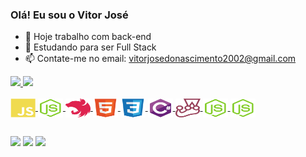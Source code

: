 ### Olá! Eu sou o Vitor José



- 🔭 Hoje trabalho com back-end
- 🌱 Estudando para ser Full Stack
- 📫 Contate-me no email: vitorjosedonascimento2002@gmail.com

<div>
  <a href="https://github.com/VitorJNS">
  <img height="150em" src="https://github-readme-stats.vercel.app/api?username=VitorJNS&show_icons=true&theme=dracula&include_all_commits=true&count_private=true"/>
  <img height="150em" src="https://github-readme-stats.vercel.app/api/top-langs/?username=VitorJNS&layout=compact&langs_count=7&theme=dracula"/>
</div>
  
<div style="display: inline_block"><br>
  <img align="center" alt="Vitor-Js" height="30" width="40" src="https://raw.githubusercontent.com/devicons/devicon/master/icons/javascript/javascript-plain.svg">
  <img align="center" alt="Vitor-Nodejs" height="30" width="40" src="https://raw.githubusercontent.com/devicons/devicon/master/icons/nodejs/nodejs-plain.svg">
  <img align="center" alt="Vitor-Nestjs" height="30" width="40" src="https://raw.githubusercontent.com/devicons/devicon/master/icons/nestjs/nestjs-plain.svg">
  <img align="center" alt="Vitor-HTML" height="30" width="40" src="https://raw.githubusercontent.com/devicons/devicon/master/icons/html5/html5-original.svg">
  <img align="center" alt="Vitor-CSS" height="30" width="40" src="https://raw.githubusercontent.com/devicons/devicon/master/icons/css3/css3-original.svg">
  <img align="center" alt="Vitor-Csharp" height="30" width="40" src="https://raw.githubusercontent.com/devicons/devicon/master/icons/csharp/csharp-original.svg">
  <img align="center" alt="Vitor-Jest" height="30" width="40" src="https://raw.githubusercontent.com/devicons/devicon/master/icons/jest/jest-plain.svg">
  <img align="center" alt="Vitor-Nodejs" height="30" width="40" src="https://raw.githubusercontent.com/devicons/devicon/master/icons/nodejs/nodejs-plain.svg">
  <img align="center" alt="Vitor-Nodejs" height="30" width="40" src="https://raw.githubusercontent.com/devicons/devicon/master/icons/nodejs/nodejs-plain.svg">
</div>
  
## 
  
<div>
 
  <a href="https://www.instagram.com/vitornascimento.exe/" target="_blank"><img src="https://img.shields.io/badge/-Instagram-%23E4405F?style=for-the-badge&logo=instagram&logoColor=white" target="_blank"></a>
  <a href = "mailto:vitorjosedonascimento2002@gmail.com"><img src="https://img.shields.io/badge/-Gmail-%23333?style=for-the-badge&logo=gmail&logoColor=white" target="_blank"></a>
  <a href="https://www.linkedin.com/in/vitor-nascimento-2a03231b2/" target="_blank"><img src="https://img.shields.io/badge/-LinkedIn-%230077B5?style=for-the-badge&logo=linkedin&logoColor=white" target="_blank"></a> 
 
</div>  
  

